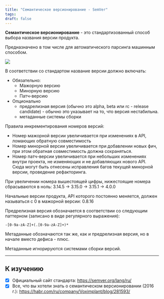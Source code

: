 ```yaml
---
title: "Семантическое версионирование - SemVer"
tags:
draft: false
---
```


**Семантическое версионирование** - это стандартизованный способ выбора названия версии продукта.

Предназначено в том числе для автоматического парсинга машинным способом.

![](https://habrastorage.org/files/b67/0f8/e31/b670f8e3171c4f5fb7123e930794c6cd.png)

В соответствии со стандартом название версии должно включать:

- Обязательно:
    - Мажорную версию
    - Минорную версию
    - Патч-версию
- Опционально
    - предрелизная версия (обычно это alpha, beta или rc - release candidate) - обычно это указывает на то, что версия нестабильна.
    - метаданные системы сборки

Правила инкрементирования номеров версий:

- Номер мажорной версии увеличивается при изменениях в API, ломающих обратную совместимость
- Номер минорной версии увеличивается при добавлении новых фич, при этом обратная совместимость должна сохраняться.
- Номер патч-версии увеличивается при небольших изменениях внутри проекта, не изменяющих и не добавляющих нового API. Сюда могут быть отнесены исправления багов текущей минорной версии, проведение рефакторинга.

При увеличении номера вышестоящей цифры, нижестоящие номера сбрасываются в ноль: 3.14.5 -> 3.15.0 -> 3.15.1 -> 4.0.0

Начальные версии продукта, API которого постоянно меняется, должен называться с 0 в мажорной версии: 0.8.16

Предрелизная версия обозначается в соответствии со следующим паттерном (записано в виде регулярного выражения):
```
-[0-9a-zA-Z]+(.[0-9a-zA-Z]+)*
```

Метаданные обозначаются так же, как и предрелизная версия, но в начале вместо дефиса - плюс.

Метаданные игнорируются системами сборки версий.

---
## К изучению

- [X] Официальный сайт стандарта: https://semver.org/lang/ru/
- [X] Все, что вы хотели знать о семантическом версионировании (2016 г.): https://habr.com/ru/company/Voximplant/blog/281593/